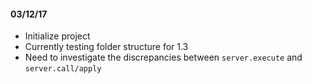 #### 03/12/17

- Initialize project
- Currently testing folder structure for 1.3
- Need to investigate the discrepancies between `server.execute` and `server.call/apply`
